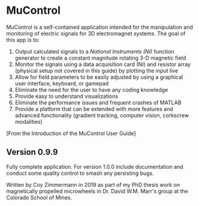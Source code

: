 # MuControl
MuControl is a self-contained application intended for the manipulation and monitoring of electric signals for
3D electromagnet systems. The goal of this app is to:

1. Output calculated signals to a *National Instruments (NI)* function generator to create a constant magnitude
   rotating 3-D magnetic field
2. Monitor the signals using a data acquisition card (NI) and resistor array (physical setup not covered in this guide)
   by plotting the input live
3. Allow for field parameters to be easily adjusted by using a graphical user interface, keyboard, or gamepad
4. Eliminate the need for the user to have any coding knowledge
5. Provide easy to understand visualizations
6. Eliminate the performance issues and frequent crashes of MATLAB
7. Provide a platform that can be extended with more features and advanced functionality (gradient tracking,
   computer vision, corkscrew modalities)
   
[From the Introduction of the MuControl User Guide]

## Version 0.9.9
Fully complete application. For version 1.0.0 include documentation and conduct some quality control to
smash any persisting bugs.



Written by Coy Zimmermann in 2019 as part of my PhD thesis work on magnetically propelled microwheels in Dr. David W.M.
Marr's group at the Colorado School of Mines.